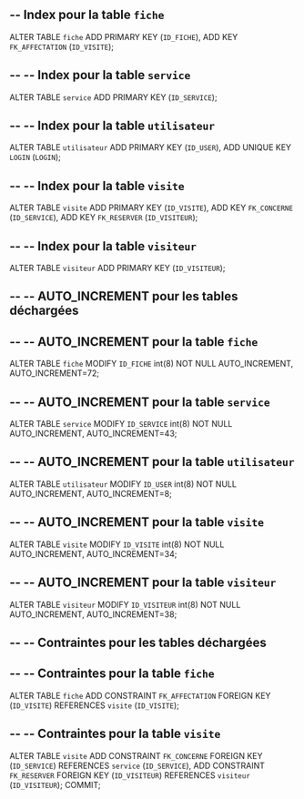 -- Index pour la table `fiche`
--
ALTER TABLE `fiche`
  ADD PRIMARY KEY (`ID_FICHE`),
  ADD KEY `FK_AFFECTATION` (`ID_VISITE`);

--
-- Index pour la table `service`
--
ALTER TABLE `service`
  ADD PRIMARY KEY (`ID_SERVICE`);

--
-- Index pour la table `utilisateur`
--
ALTER TABLE `utilisateur`
  ADD PRIMARY KEY (`ID_USER`),
  ADD UNIQUE KEY `LOGIN` (`LOGIN`);

--
-- Index pour la table `visite`
--
ALTER TABLE `visite`
  ADD PRIMARY KEY (`ID_VISITE`),
  ADD KEY `FK_CONCERNE` (`ID_SERVICE`),
  ADD KEY `FK_RESERVER` (`ID_VISITEUR`);

--
-- Index pour la table `visiteur`
--
ALTER TABLE `visiteur`
  ADD PRIMARY KEY (`ID_VISITEUR`);

--
-- AUTO_INCREMENT pour les tables déchargées
--

--
-- AUTO_INCREMENT pour la table `fiche`
--
ALTER TABLE `fiche`
  MODIFY `ID_FICHE` int(8) NOT NULL AUTO_INCREMENT, AUTO_INCREMENT=72;

--
-- AUTO_INCREMENT pour la table `service`
--
ALTER TABLE `service`
  MODIFY `ID_SERVICE` int(8) NOT NULL AUTO_INCREMENT, AUTO_INCREMENT=43;

--
-- AUTO_INCREMENT pour la table `utilisateur`
--
ALTER TABLE `utilisateur`
  MODIFY `ID_USER` int(8) NOT NULL AUTO_INCREMENT, AUTO_INCREMENT=8;

--
-- AUTO_INCREMENT pour la table `visite`
--
ALTER TABLE `visite`
  MODIFY `ID_VISITE` int(8) NOT NULL AUTO_INCREMENT, AUTO_INCREMENT=34;

--
-- AUTO_INCREMENT pour la table `visiteur`
--
ALTER TABLE `visiteur`
  MODIFY `ID_VISITEUR` int(8) NOT NULL AUTO_INCREMENT, AUTO_INCREMENT=38;

--
-- Contraintes pour les tables déchargées
--

--
-- Contraintes pour la table `fiche`
--
ALTER TABLE `fiche`
  ADD CONSTRAINT `FK_AFFECTATION` FOREIGN KEY (`ID_VISITE`) REFERENCES `visite` (`ID_VISITE`);

--
-- Contraintes pour la table `visite`
--
ALTER TABLE `visite`
  ADD CONSTRAINT `FK_CONCERNE` FOREIGN KEY (`ID_SERVICE`) REFERENCES `service` (`ID_SERVICE`),
  ADD CONSTRAINT `FK_RESERVER` FOREIGN KEY (`ID_VISITEUR`) REFERENCES `visiteur` (`ID_VISITEUR`);
COMMIT;